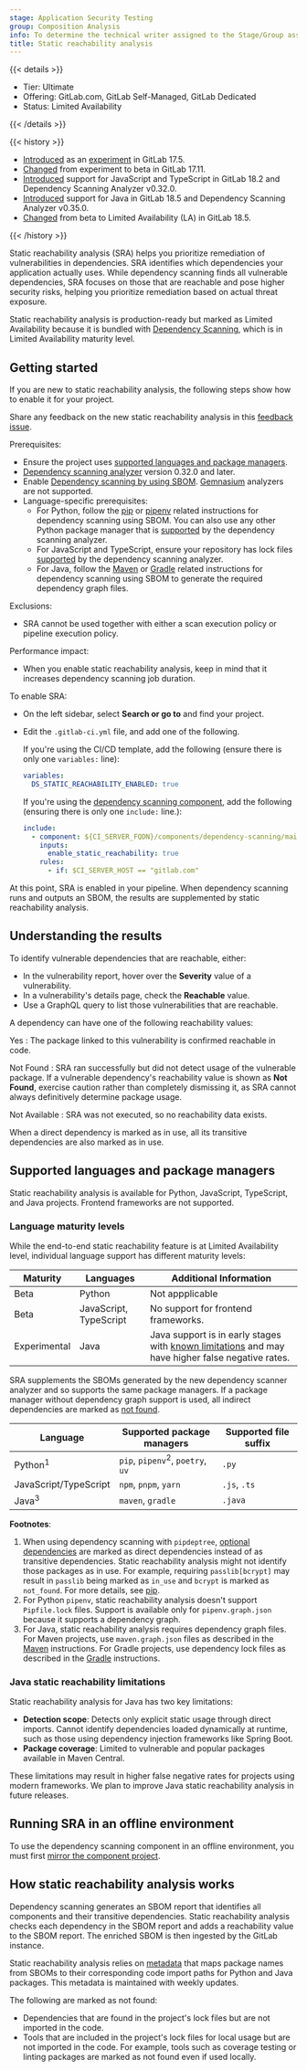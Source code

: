 ```yaml
---
stage: Application Security Testing
group: Composition Analysis
info: To determine the technical writer assigned to the Stage/Group associated with this page, see https://handbook.gitlab.com/handbook/product/ux/technical-writing/#assignments
title: Static reachability analysis
---
```


{{< details >}}

- Tier: Ultimate
- Offering: GitLab.com, GitLab Self-Managed, GitLab Dedicated
- Status: Limited Availability

{{< /details >}}

{{< history >}}

- [Introduced](https://gitlab.com/groups/gitlab-org/-/epics/14177) as an [experiment](../../../policy/development_stages_support.md) in GitLab 17.5.
- [Changed](https://gitlab.com/groups/gitlab-org/-/epics/15781) from experiment to beta in GitLab 17.11.
- [Introduced](https://gitlab.com/gitlab-org/gitlab/-/issues/502334) support for JavaScript and TypeScript in GitLab 18.2 and Dependency Scanning Analyzer v0.32.0.
- [Introduced](https://gitlab.com/groups/gitlab-org/-/epics/17607) support for Java in GitLab 18.5 and Dependency Scanning Analyzer v0.35.0.
- [Changed](https://gitlab.com/groups/gitlab-org/-/epics/15780) from beta to Limited Availability (LA) in GitLab 18.5.

{{< /history >}}

Static reachability analysis (SRA) helps you prioritize remediation of vulnerabilities in
dependencies. SRA identifies which dependencies your application actually uses. While dependency
scanning finds all vulnerable dependencies, SRA focuses on those that are reachable and pose higher
security risks, helping you prioritize remediation based on actual threat exposure.

Static reachability analysis is production-ready but marked as Limited Availability because it is bundled with [Dependency Scanning](dependency_scanning_sbom/_index.md), which is in Limited Availability maturity level.

## Getting started

If you are new to static reachability analysis, the following steps show how to enable it for your
project.

Share any feedback on the new static reachability analysis in this [feedback issue](https://gitlab.com/gitlab-org/gitlab/-/issues/535498).

Prerequisites:

- Ensure the project uses [supported languages and package managers](#supported-languages-and-package-managers).
- [Dependency scanning analyzer](https://gitlab.com/gitlab-org/security-products/analyzers/dependency-scanning)
  version 0.32.0 and later.
- Enable [Dependency scanning by using SBOM](dependency_scanning_sbom/_index.md#getting-started).
  [Gemnasium](https://gitlab.com/gitlab-org/security-products/analyzers/gemnasium) analyzers are not
  supported.
- Language-specific prerequisites:
  - For Python, follow the [pip](dependency_scanning_sbom/_index.md#pip) or
    [pipenv](dependency_scanning_sbom/_index.md#pipenv)
    related instructions for dependency scanning using SBOM. You can also use any other Python package
    manager that is
    [supported](https://gitlab.com/gitlab-org/security-products/analyzers/dependency-scanning#supported-files)
    by the dependency scanning analyzer.
  - For JavaScript and TypeScript, ensure your repository has lock files
    [supported](https://gitlab.com/gitlab-org/security-products/analyzers/dependency-scanning#supported-files)
    by the dependency scanning analyzer.
  - For Java, follow the [Maven](dependency_scanning_sbom/_index.md#maven) or
    [Gradle](dependency_scanning_sbom/_index.md#gradle) related instructions for dependency scanning using SBOM
    to generate the required dependency graph files.

Exclusions:

- SRA cannot be used together with either a scan execution policy or pipeline execution policy.

Performance impact:

- When you enable static reachability analysis, keep in mind that it increases dependency scanning job duration.

To enable SRA:

- On the left sidebar, select **Search or go to** and find your project.
- Edit the `.gitlab-ci.yml` file, and add one of the following.

  If you're using the CI/CD template, add the following (ensure there is only one `variables:`
  line):

  ```yaml
  variables:
    DS_STATIC_REACHABILITY_ENABLED: true
  ```

  If you're using the [dependency scanning component](https://gitlab.com/components/dependency-scanning),
  add the following (ensuring there is only one `include:` line.):

  ```yaml
  include:
    - component: ${CI_SERVER_FQDN}/components/dependency-scanning/main@0
      inputs:
        enable_static_reachability: true
      rules:
        - if: $CI_SERVER_HOST == "gitlab.com"
  ```

At this point, SRA is enabled in your pipeline. When dependency scanning runs and outputs an SBOM,
the results are supplemented by static reachability analysis.

## Understanding the results

To identify vulnerable dependencies that are reachable, either:

- In the vulnerability report, hover over the **Severity** value of a vulnerability.
- In a vulnerability's details page, check the **Reachable** value.
- Use a GraphQL query to list those vulnerabilities that are reachable.

A dependency can have one of the following reachability values:

Yes
: The package linked to this vulnerability is confirmed reachable in code.

Not Found
: SRA ran successfully but did not detect usage of the vulnerable package. If a vulnerable
dependency's reachability value is shown as **Not Found**, exercise caution rather than completely
dismissing it, as SRA cannot always definitively determine package usage.

Not Available
: SRA was not executed, so no reachability data exists.

When a direct dependency is marked as in use, all its transitive dependencies are also marked as
in use.

## Supported languages and package managers

Static reachability analysis is available for Python, JavaScript, TypeScript, and Java projects.
Frontend frameworks are not supported.

### Language maturity levels

While the end-to-end static reachability feature is at Limited Availability level, individual language support has different maturity levels:

| Maturity | Languages | Additional Information |
|----------|-----------|-------------|
| Beta | Python | Not appplicable |
| Beta | JavaScript, TypeScript | No support for frontend frameworks. |
| Experimental | Java | Java support is in early stages with [known limitations](#java-static-reachability-limitations) and may have higher false negative rates. |

SRA supplements the SBOMs generated by the new dependency scanner analyzer and so supports the same
package managers. If a package manager without dependency graph support is used, all indirect
dependencies are marked as [not found](#understanding-the-results).

| Language              | Supported package managers                  | Supported file suffix |
|-----------------------|---------------------------------------------|-----------------------|
| Python<sup>1</sup>    | `pip`, `pipenv`<sup>2</sup>, `poetry`, `uv` | `.py`                 |
| JavaScript/TypeScript | `npm`, `pnpm`, `yarn`                       | `.js`, `.ts`          |
| Java<sup>3</sup>      | `maven`, `gradle`                           | `.java`               |

**Footnotes**:

1. When using dependency scanning with `pipdeptree`,
  [optional dependencies](https://setuptools.pypa.io/en/latest/userguide/dependency_management.html#optional-dependencies)
   are marked as direct dependencies instead of as transitive dependencies. Static reachability
   analysis might not identify those packages as in use. For example, requiring `passlib[bcrypt]`
   may result in `passlib` being marked as `in_use` and `bcrypt` is marked as `not_found`. For
   more details, see [pip](dependency_scanning_sbom/_index.md#pip).
1. For Python `pipenv`, static reachability analysis doesn't support `Pipfile.lock` files. Support
   is available only for `pipenv.graph.json` because it supports a dependency graph.
1. For Java, static reachability analysis requires dependency graph files. For Maven projects,
   use `maven.graph.json` files as described in the [Maven](dependency_scanning_sbom/_index.md#maven)
   instructions. For Gradle projects, use dependency lock files as described in the
   [Gradle](dependency_scanning_sbom/_index.md#gradle) instructions.

### Java static reachability limitations

Static reachability analysis for Java has two key limitations:

- **Detection scope**: Detects only explicit static usage through direct imports. Cannot identify dependencies loaded dynamically at runtime, such as those using dependency injection frameworks like Spring Boot.
- **Package coverage**: Limited to vulnerable and popular packages available in Maven Central.

These limitations may result in higher false negative rates for projects using modern frameworks. We plan to improve Java static reachability analysis in future releases.

## Running SRA in an offline environment

To use the dependency scanning component in an offline environment, you must first
[mirror the component project](../../../ci/components/_index.md#use-a-gitlabcom-component-on-gitlab-self-managed).

## How static reachability analysis works

Dependency scanning generates an SBOM report that identifies all components and their transitive
dependencies. Static reachability analysis checks each dependency in the SBOM report and adds a
reachability value to the SBOM report. The enriched SBOM is then ingested by the GitLab instance.

Static reachability analysis relies on [metadata](https://gitlab.com/gitlab-org/security-products/static-reachability-metadata) that maps package names from SBOMs to their corresponding code import paths for Python and Java packages. This metadata is maintained with weekly updates.

The following are marked as not found:

- Dependencies that are found in the project's lock files but are not imported in the code.
- Tools that are included in the project's lock files for local usage but are not imported in the
  code. For example, tools such as coverage testing or linting packages are marked as not found even
  if used locally.
